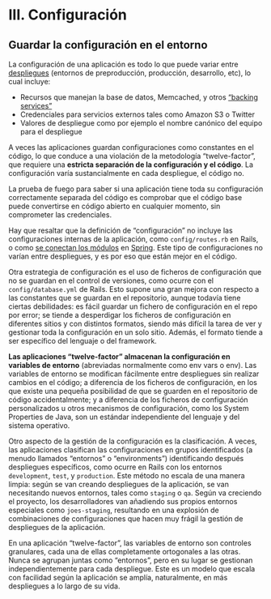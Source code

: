 # III. Configuración

## Guardar la configuración en el entorno

La configuración de una aplicación es todo lo que puede variar entre [despliegues](01-codigo-base.md) (entornos de preproducción, producción, desarrollo, etc), lo cual incluye:

- Recursos que manejan la base de datos, Memcached, y otros [“backing services”](04-backing-services.md)
- Credenciales para servicios externos tales como Amazon S3 o Twitter
- Valores de despliegue como por ejemplo el nombre canónico del equipo para el despliegue

A veces las aplicaciones guardan configuraciones como constantes en el código, lo que conduce a una violación de la metodología “twelve-factor”, que requiere una **estricta separación de la configuración y el código**. La configuración varía sustancialmente en cada despliegue, el código no.

La prueba de fuego para saber si una aplicación tiene toda su configuración correctamente separada del código es comprobar que el código base puede convertirse en código abierto en cualquier momento, sin comprometer las credenciales.

Hay que resaltar que la definición de “configuración” no incluye las configuraciones internas de la aplicación, como `config/routes.rb` en Rails, o como [se conectan los módulos](http://docs.spring.io/spring/docs/current/spring-framework-reference/html/beans.html) en [Spring](http://spring.io/). Este tipo de configuraciones no varían entre despliegues, y es por eso que están mejor en el código.

Otra estrategia de configuración es el uso de ficheros de configuración que no se guardan en el control de versiones, como ocurre con el `config/database.yml` de Rails. Esto supone una gran mejora con respecto a las constantes que se guardan en el repositorio, aunque todavía tiene ciertas debilidades: es fácil guardar un fichero de configuración en el repo por error; se tiende a desperdigar los ficheros de configuración en diferentes sitios y con distintos formatos, siendo más difícil la tarea de ver y gestionar toda la configuración en un solo sitio. Además, el formato tiende a ser específico del lenguaje o del framework.

**Las aplicaciones “twelve-factor” almacenan la configuración en variables de entorno** (abreviadas normalmente como env vars o env). Las variables de entorno se modifican fácilmente entre despliegues sin realizar cambios en el código; a diferencia de los ficheros de configuración, en los que existe una pequeña posibilidad de que se guarden en el repositorio de código accidentalmente; y a diferencia de los ficheros de configuración personalizados u otros mecanismos de configuración, como los System Properties de Java, son un estándar independiente del lenguaje y del sistema operativo.

Otro aspecto de la gestión de la configuración es la clasificación. A veces, las aplicaciones clasifican las configuraciones en grupos identificados (a menudo llamados “entornos” o “environments”) identificando después despliegues específicos, como ocurre en Rails con los entornos `development`, `test`, y `production`. Este método no escala de una manera limpia: según se van creando despliegues de la aplicación, se van necesitando nuevos entornos, tales como `staging` o `qa`. Según va creciendo el proyecto, los desarrolladores van añadiendo sus propios entornos especiales como `joes-staging`, resultando en una explosión de combinaciones de configuraciones que hacen muy frágil la gestión de despliegues de la aplicación.

En una aplicación “twelve-factor”, las variables de entorno son controles granulares, cada una de ellas completamente ortogonales a las otras. Nunca se agrupan juntas como “entornos”, pero en su lugar se gestionan independientemente para cada despliegue. Este es un modelo que escala con facilidad según la aplicación se amplía, naturalmente, en más despliegues a lo largo de su vida.